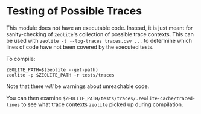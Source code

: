 # Testing of Possible Traces

This module does not have an executable code. Instead, it is just meant for
sanity-checking of `zeolite`'s collection of possible trace contexts. This can
be used with `zeolite -t --log-traces traces.csv ...` to determine which lines
of code have not been covered by the executed tests.

To compile:

```shell
ZEOLITE_PATH=$(zeolite --get-path)
zeolite -p $ZEOLITE_PATH -r tests/traces
```

Note that there *will* be warnings about unreachable code.

You can then examine `$ZEOLITE_PATH/tests/traces/.zeolite-cache/traced-lines` to
see what trace contexts `zeolite` picked up during compilation.
